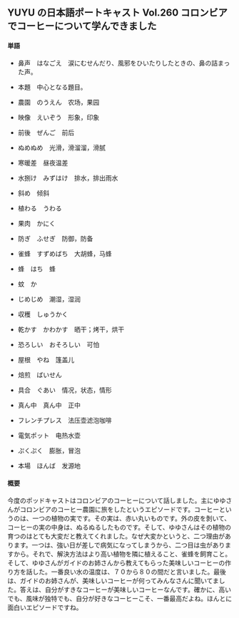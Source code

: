 ## YUYU の日本語ポートキャスト Vol.260 コロンビアでコーヒーについて学んできました

#### 単語

- 鼻声　はなごえ　涙にむせんだり、風邪をひいたりしたときの、鼻の詰まった声。

- 本題　中心となる題目。

- 農園　のうえん　农场，果园

- 映像　えいぞう　形象，印象

- 前後　ぜんご　前后

- ぬめぬめ　光滑，滑溜溜，滑腻

- 寒暖差　昼夜温差

- 水捌け　みずはけ　排水，排出雨水

- 斜め　倾斜

- 植わる　うわる

- 果肉　かにく

- 防ぎ　ふせぎ　防御，防备

- 雀蜂　すずめばち　大胡蜂，马蜂

- 蜂　はち　蜂

- 蚊　か

- じめじめ　潮湿，湿润

- 収穫　しゅうかく

- 乾かす　かわかす　晒干；烤干，烘干

- 恐ろしい　おそろしい　可怕

- 屋根　やね　篷盖儿

- 焙煎　ばいせん

- 具合　ぐあい　情况，状态，情形

- 真ん中　真ん中　正中

- フレンチプレス　法压壶滤泡咖啡

- 電気ポット　电热水壶

- ぷくぷく　膨胀，冒泡

- 本場　ほんば　发源地

#### 概要

今度のポッドキャストはコロンビアのコーヒーについて話しました。主にゆゆさんがコロンビアのコーヒー農園に旅をしたというエピソードです。コーヒーというのは、一つの植物の実です。その実は、赤い丸いものです。外の皮を剝いて、コーヒーの実の中身は、ぬるぬるしたものです。そして、ゆゆさんはその植物の育つのはとても大変だと教えてくれました。なぜ大変かというと、二つ理由があります。一つは、強い日が差しで病気になってしまうから、二つ目は虫がありますから。それで、解決方法はより高い植物を隣に植えること、雀蜂を飼育こと。そして、ゆゆさんがガイドのお姉さんから教えてもらった美味しいコーヒーの作り方を話した。一番良い水の温度は、７０から８０の間だと言いました。最後は、ガイドのお姉さんが、美味しいコーヒーが何ってみんなさんに聞いてました。答えは、自分がすきなコーヒーが美味しいコーヒーなんです。確かに、高いでも、風味が独特でも、自分が好きなコーヒーこそ、一番最高だよね。ほんとに面白いエピソードですね。
